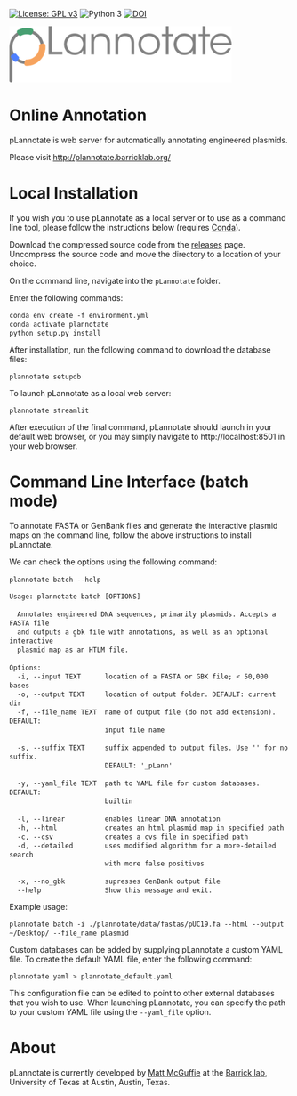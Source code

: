 [![License: GPL v3](https://img.shields.io/badge/License-GPL%20v3-blue.svg)](https://www.gnu.org/licenses/gpl-3.0)
![Python 3](https://img.shields.io/badge/Language-Python_3-steelblue.svg)
[![DOI](https://zenodo.org/badge/DOI/10.1093/nar/gkab374.svg)](https://doi.org/10.1093/nar/gkab374)


<img width="400" alt="pLannotate_logo" src="plannotate/data/images/pLannotate.png">

Online Annotation
=================

pLannotate is web server for automatically annotating engineered plasmids.

Please visit http://plannotate.barricklab.org/


Local Installation
==================

If you wish you to use pLannotate as a local server or to use as a command line tool, please follow the instructions below (requires [Conda](https://docs.conda.io/en/latest/)).

Download the compressed source code from the [releases](https://github.com/barricklab/pLannotate/releases) page. Uncompress the source code and move the directory to a location of your choice.

On the command line, navigate into the `pLannotate` folder.

Enter the following commands:
```
conda env create -f environment.yml
conda activate plannotate
python setup.py install
```

After installation, run the following command to download the database files:
```
plannotate setupdb
```

To launch pLannotate as a local web server:
```
plannotate streamlit
```

After execution of the final command, pLannotate should launch in your default web browser, or you may simply navigate to http://localhost:8501 in your web browser.

Command Line Interface (batch mode)
===================================

To annotate FASTA or GenBank files and generate the interactive plasmid maps on the command line,
follow the above instructions to install pLannotate.

We can check the options using the following command:

`plannotate batch --help`

```
Usage: plannotate batch [OPTIONS]

  Annotates engineered DNA sequences, primarily plasmids. Accepts a FASTA file
  and outputs a gbk file with annotations, as well as an optional interactive
  plasmid map as an HTLM file.

Options:
  -i, --input TEXT      location of a FASTA or GBK file; < 50,000 bases
  -o, --output TEXT     location of output folder. DEFAULT: current dir
  -f, --file_name TEXT  name of output file (do not add extension). DEFAULT:
                        input file name

  -s, --suffix TEXT     suffix appended to output files. Use '' for no suffix.
                        DEFAULT: '_pLann'

  -y, --yaml_file TEXT  path to YAML file for custom databases. DEFAULT:
                        builtin

  -l, --linear          enables linear DNA annotation
  -h, --html            creates an html plasmid map in specified path
  -c, --csv             creates a cvs file in specified path
  -d, --detailed        uses modified algorithm for a more-detailed search
                        with more false positives

  -x, --no_gbk          supresses GenBank output file
  --help                Show this message and exit.
  ```

Example usage:
```
plannotate batch -i ./plannotate/data/fastas/pUC19.fa --html --output ~/Desktop/ --file_name pLasmid
```

Custom databases can be added by supplying pLannotate a custom YAML file. To create the default YAML file, enter the following command:
```
plannotate yaml > plannotate_default.yaml
```

This configuration file can be edited to point to other external databases that you wish to use. When launching pLannotate, you can specify the path to your custom YAML file using the `--yaml_file` option. 

About
=====
pLannotate is currently developed by [Matt McGuffie](https://twitter.com/matt_mcguffie) at the [Barrick lab](https://barricklab.org/twiki/bin/view/Lab), University of Texas at Austin, Austin, Texas.
